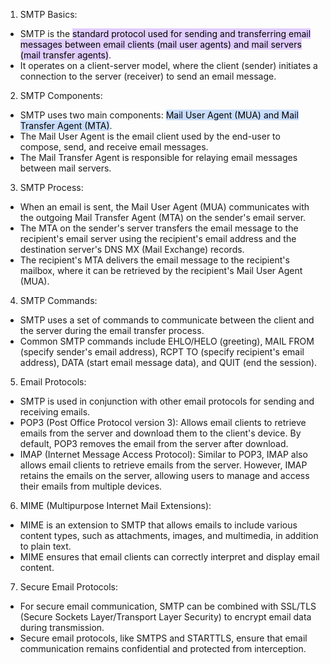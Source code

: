 1. SMTP Basics:

- SMTP is the <mark style="background: #D2B3FFA6;">standard protocol used for sending and transferring email messages between email clients (mail user agents) and mail servers (mail transfer agents)</mark>.
- It operates on a client-server model, where the client (sender) initiates a connection to the server (receiver) to send an email message.

2. SMTP Components:

- SMTP uses two main components: <mark style="background: #ADCCFFA6;">Mail User Agent (MUA) and Mail Transfer Agent (MTA)</mark>.
- The Mail User Agent is the email client used by the end-user to compose, send, and receive email messages.
- The Mail Transfer Agent is responsible for relaying email messages between mail servers.

3. SMTP Process:

- When an email is sent, the Mail User Agent (MUA) communicates with the outgoing Mail Transfer Agent (MTA) on the sender's email server.
- The MTA on the sender's server transfers the email message to the recipient's email server using the recipient's email address and the destination server's DNS MX (Mail Exchange) records.
- The recipient's MTA delivers the email message to the recipient's mailbox, where it can be retrieved by the recipient's Mail User Agent (MUA).

4. SMTP Commands:

- SMTP uses a set of commands to communicate between the client and the server during the email transfer process.
- Common SMTP commands include EHLO/HELO (greeting), MAIL FROM (specify sender's email address), RCPT TO (specify recipient's email address), DATA (start email message data), and QUIT (end the session).

5. Email Protocols:

- SMTP is used in conjunction with other email protocols for sending and receiving emails.
- POP3 (Post Office Protocol version 3): Allows email clients to retrieve emails from the server and download them to the client's device. By default, POP3 removes the email from the server after download.
- IMAP (Internet Message Access Protocol): Similar to POP3, IMAP also allows email clients to retrieve emails from the server. However, IMAP retains the emails on the server, allowing users to manage and access their emails from multiple devices.

6. MIME (Multipurpose Internet Mail Extensions):

- MIME is an extension to SMTP that allows emails to include various content types, such as attachments, images, and multimedia, in addition to plain text.
- MIME ensures that email clients can correctly interpret and display email content.

7. Secure Email Protocols:

- For secure email communication, SMTP can be combined with SSL/TLS (Secure Sockets Layer/Transport Layer Security) to encrypt email data during transmission.
- Secure email protocols, like SMTPS and STARTTLS, ensure that email communication remains confidential and protected from interception.